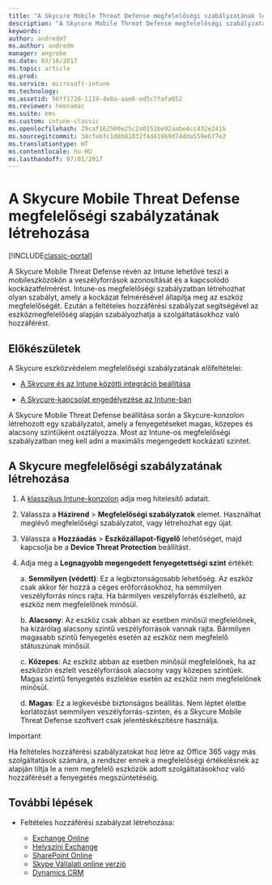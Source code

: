 ```yaml
---
title: "A Skycure Mobile Threat Defense megfelelőségi szabályzatának létrehozása"
description: "A Skycure Mobile Threat Defense megfelelőségi szabályzatának létrehozása a klasszikus Intune-konzolon."
keywords: 
author: andredm7
ms.author: andredm
manager: angrobe
ms.date: 03/16/2017
ms.topic: article
ms.prod: 
ms.service: microsoft-intune
ms.technology: 
ms.assetid: 56ff1728-1119-4e8a-aae6-ed5c7fafa052
ms.reviewer: heenamac
ms.suite: ems
ms.custom: intune-classic
ms.openlocfilehash: 29caf162500e25c2a0151be92aabe4cc432e241b
ms.sourcegitcommit: 34cfebfc1d8b81032f4d41869d74dda559e677e2
ms.translationtype: HT
ms.contentlocale: hu-HU
ms.lasthandoff: 07/01/2017
---
```

# <a name="create-skycure-mobile-threat-defense-compliance-policy"></a>A Skycure Mobile Threat Defense megfelelőségi szabályzatának létrehozása

[!INCLUDE[classic-portal](../includes/classic-portal.md)]

A Skycure Mobile Threat Defense révén az Intune lehetővé teszi a mobileszközökön a veszélyforrások azonosítását és a kapcsolódó kockázatfelmérést. Intune-os megfelelőségi szabályzatban létrehozhat olyan szabályt, amely a kockázat felmérésével állapítja meg az eszköz megfelelőségét. Ezután a feltételes hozzáférési szabályzat segítségével az eszközmegfelelőség alapján szabályozhatja a szolgáltatásokhoz való hozzáférést.

## <a name="before-you-begin"></a>Előkészületek

A Skycure eszközvédelem megfelelőségi szabályzatának előfeltételei:

-   [A Skycure és az Intune közötti integráció beállítása](/intune-classic/deploy-use/setup-the-skycure-integration-with-Intune)

-   [A Skycure-kapcsolat engedélyezése az Intune-ban](/intune-classic/deploy-use/enable-skycure-mobile-threat-defense-in-intune)

A Skycure Mobile Threat Defense beállítása során a Skycure-konzolon létrehozott egy szabályzatot, amely a fenyegetéseket magas, közepes és alacsony szintűként osztályozza. Most az Intune-os megfelelőségi szabályzatban meg kell adni a maximális megengedett kockázati szintet.

## <a name="to-create-skycure-compliance-policy"></a>A Skycure megfelelőségi szabályzatának létrehozása

1.  A [klasszikus Intune-konzolon](https://manage.microsoft.com/) adja meg hitelesítő adatait.

2.  Válassza a **Házirend** &gt; **Megfelelőségi szabályzatok** elemet. Használhat meglévő megfelelőségi szabályzatot, vagy létrehozhat egy újat.

3.  Válassza a **Hozzáadás** &gt; **Eszközállapot-figyelő** lehetőséget, majd kapcsolja be a **Device Threat Protection** beállítást.

4.  Adja meg a **Legnagyobb megengedett fenyegetettségi szint** értékét:

    a.  **Semmilyen (védett)**: Ez a legbiztonságosabb lehetőség. Az eszköz csak akkor fér hozzá a céges erőforrásokhoz, ha semmilyen veszélyforrás nincs rajta. Ha bármilyen veszélyforrás észlelhető, az eszköz nem megfelelőnek minősül.

    b.  **Alacsony**: Az eszköz csak abban az esetben minősül megfelelőnek, ha kizárólag alacsony szintű veszélyforrások vannak rajta. Bármilyen magasabb szintű fenyegetés esetén az eszköz nem megfelelő státuszúnak minősül.

    c.  **Közepes**: Az eszköz abban az esetben minősül megfelelőnek, ha az eszközön észlelt veszélyforrások alacsony vagy közepes szintűek. Magas szintű fenyegetés észlelése esetén az eszköz nem megfelelőnek minősül.

    d.  **Magas**: Ez a legkevésbé biztonságos beállítás. Nem léptet életbe korlátozást semmilyen veszélyforrás-szinten, és a Skycure Mobile Threat Defense szoftvert csak jelentéskészítésre használja.

> [!IMPORTANT]
> Ha feltételes hozzáférési szabályzatokat hoz létre az Office 365 vagy más szolgáltatások számára, a rendszer ennek a megfelelőségi értékelésnek az alapján tiltja le a nem megfelelő eszközök adott szolgáltatásokhoz való hozzáférését a fenyegetés megszüntetéséig.

## <a name="span-idmonitor-device-threats-classanchorspan-idnext-steps-classanchorspan-idtoc477360344-classanchorspanspanspannext-steps"></a><span id="monitor-device-threats" class="anchor"><span id="next-steps" class="anchor"><span id="_Toc477360344" class="anchor"></span></span></span>További lépések

-   Feltételes hozzáférési szabályzat létrehozása:

    -   [Exchange Online](/intune-classic/deploy-use/restrict-access-to-exchange-online-with-microsoft-intune)
    -   [Helyszíni Exchange](/intune-classic/deploy-use/restrict-access-to-exchange-onpremises-with-microsoft-intune)
    -   [SharePoint Online](/intune-classic/deploy-use/restrict-access-to-sharepoint-online-with-microsoft-intune)
    -   [Skype Vállalati online verzió](/intune-classic/deploy-use/restrict-access-to-skype-for-business-online-with-microsoft-intune)
    -   [Dynamics CRM](/intune-classic/deploy-use/restrict-access-to-dynamics-crm-online-with-microsoft-intune)
